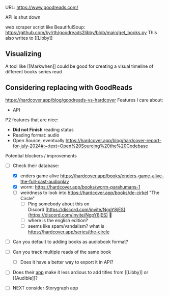 URL: https://www.goodreads.com/

API is shut down

web scraper script like BeautifulSoup: https://github.com/kylrth/goodreads2libby/blob/main/get_books.py
This also writes to [[Libby]]
## Visualizing
A tool like [[Markwhen]] could be good for creating a visual timeline of different books series read
## Considering replacing with GoodReads

https://hardcover.app/blog/goodreads-vs-hardcover
Features I care about:
- API

P2 features that are nice:
- **Did not Finish** reading status
- Reading format: audio
- Open Source, eventually https://hardcover.app/blog/hardcover-report-for-july-2024#:~:text=Open%20Sourcing%20the%20Codebase

Potential blockers / improvements

- [ ] Check their database: 
	- [x] enders game alive https://hardcover.app/books/enders-game-alive-the-full-cast-audioplay
	- [x] worm: https://hardcover.app/books/worm-parahumans-1
	- [ ] weirdness to look into https://hardcover.app/books/de-cirkel "The Circle" 
		- [ ] Ping somebody about this on Discord [https://discord.com/invite/NgpY8jES](https://discord.com/invite/NgpY8jES) 🔼
		- [ ] where is the english edition? 
		- [ ] seems like spam/vandalism? what is https://hardcover.app/series/the-circle
- [ ] Can you default to adding books as audiobook format?
- [ ] Can you track multiple reads of the same book
	- [ ] Does it have a better way to export it in API?
- [ ] Does their [app](https://play.google.com/store/apps/details?id=hardcover.app) make it less ardious to add titles from [[Libby]] or [[Audible]]?


- [ ] NEXT consider Storygraph app
